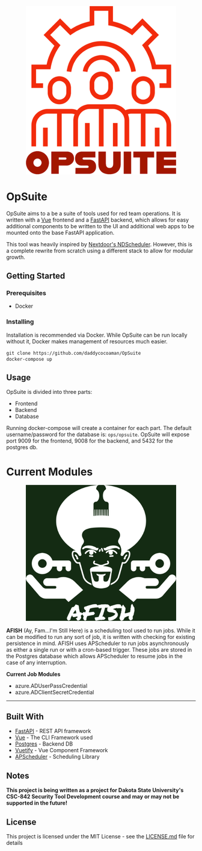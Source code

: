 <div align="center">
    <img src="docs/opsuite-red.png" width="400px" />
</div>

# OpSuite

OpSuite aims to a be a suite of tools used for red team operations. It is written with a [Vue](https://vuejs.org/) frontend and a [FastAPI](https://fastapi.tiangolo.com/) backend, which allows for easy additional components to be written to the UI and additional web apps to be mounted onto the base FastAPI application.

This tool was heavily inspired by [Nextdoor's NDScheduler](https://github.com/Nextdoor/ndscheduler). However, this is a complete rewrite from scratch using a different stack to allow for modular growth.

## Getting Started

### Prerequisites

- Docker

### Installing

Installation is recommended via Docker. While OpSuite can be run locally without it, Docker makes management of resources much easier.

```
git clone https://github.com/daddycocoaman/OpSuite
docker-compose up
```

## Usage

OpSuite is divided into three parts:

- Frontend
- Backend
- Database

Running docker-compose will create a container for each part. The default username/password for the database is: `ops/opsuite`. OpSuite will expose port 9009 for the frontend, 9008 for the backend, and 5432 for the postgres db.

# Current Modules

<div align="center">
    <img src="docs/afish-greenwhite.png" width="400px" />
</div>

**AFISH** (Ay, Fam...I'm Still Here) is a scheduling tool used to run jobs. While it can be modified to run any sort of job, it is written with checking for existing persistence in mind. AFISH uses APScheduler to run jobs asynchronously as either a single run or with a cron-based trigger. These jobs are stored in the Postgres database which allows APScheduler to resume jobs in the case of any interruption.

**Current Job Modules**

- azure.ADUserPassCredential
- azure.ADClientSecretCredential

---

## Built With

- [FastAPI](https://fastapi.tiangolo.com/) - REST API framework
- [Vue](https://vuejs.org/) - The CLI Framework used
- [Postgres](https://www.postgresql.org/) - Backend DB
- [Vuetify](https://vuetifyjs.com/en/) - Vue Component Framework
- [APScheduler](https://apscheduler.readthedocs.io/en/stable/) - Scheduling Library

## Notes

**This project is being written as a project for Dakota State University's CSC-842 Security Tool Development course and may or may not be supported in the future!**

## License

This project is licensed under the MIT License - see the [LICENSE.md](LICENSE.md) file for details
